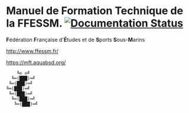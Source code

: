# Manuel de Formation Technique de la FFESSM. [![Documentation Status](https://readthedocs.org/projects/mft/badge/?version=latest)](http://mft.readthedocs.io/fr/latest/?badge=latest)

**F**édération **F**rançaise d'**É**tudes et de **S**ports **S**ous-**M**arins

http://www.ffessm.fr/

https://mft.aquabsd.org/

```
    ╚⊙ ⊙╝
  ╚═(███)═╝
 ╚═(███)═╝
╚═(███)═╝
 ╚═(███)═╝
  ╚═(███)═╝
   ╚═(███)═╝
```
